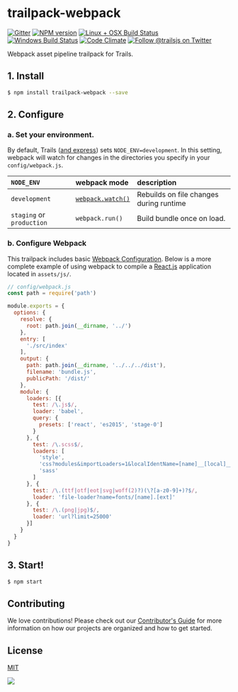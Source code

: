 # trailpack-webpack

[![Gitter][gitter-image]][gitter-url]
[![NPM version][npm-image]][npm-url]
[![Linux + OSX Build Status][ci-image]][ci-url]
[![Windows Build Status][appveyor-image]][appveyor-url]
[![Code Climate][codeclimate-image]][codeclimate-url]
[![Follow @trailsjs on Twitter][twitter-image]][twitter-url]

Webpack asset pipeline trailpack for Trails.

## 1. Install
```sh
$ npm install trailpack-webpack --save
```

## 2. Configure

### a. Set your environment.

By default, Trails ([and express](http://stackoverflow.com/a/16979503/291180)) sets `NODE_ENV=development`.
In this setting, webpack will watch for changes in the directories you specify in your `config/webpack.js`.


| `NODE_ENV` | webpack mode | description |
|:---|:---|:---|
| `development` | [`webpack.watch()`](https://webpack.github.io/docs/configuration.html#watch) | Rebuilds on file changes during runtime |
| `staging` or `production` | `webpack.run()` | Build bundle once on load. |

### b. Configure Webpack

This trailpack includes basic [Webpack Configuration](https://webpack.github.io/docs/configuration.html).
Below is a more complete example of using webpack to compile a [React.js](https://facebook.github.io/react/) application located in `assets/js/`.

```js
// config/webpack.js
const path = require('path')

module.exports = {
  options: {
    resolve: {
      root: path.join(__dirname, '../')
    },
    entry: [
      './src/index'
    ],
    output: {
      path: path.join(__dirname, '../../../dist'),
      filename: 'bundle.js',
      publicPath: '/dist/'
    },
    module: {
      loaders: [{
        test: /\.js$/,
        loader: 'babel',
        query: {
          presets: ['react', 'es2015', 'stage-0']
        }
      }, {
        test: /\.scss$/,
        loaders: [
          'style',
          'css?modules&importLoaders=1&localIdentName=[name]__[local]___[hash:base64:5]',
          'sass'
        ]
      }, {
        test: /\.(ttf|otf|eot|svg|woff(2)?)(\?[a-z0-9]+)?$/,
        loader: 'file-loader?name=fonts/[name].[ext]'
      }, {
        test: /\.(png|jpg)$/,
        loader: 'url?limit=25000'
      }]
    }
  }
}
```

## 3. Start!

```sh
$ npm start
```

## Contributing
We love contributions! Please check out our [Contributor's Guide](https://github.com/trailsjs/trails/blob/master/.github/CONTRIBUTING.md) for more
information on how our projects are organized and how to get started.

## License
[MIT](https://github.com/trailsjs/trails/blob/master/LICENSE)

<img src="http://i.imgur.com/dCjNisP.png">

[trails-image]: http://i.imgur.com/zfT2NEv.png
[trails-url]: http://trailsjs.io
[npm-image]: https://img.shields.io/npm/v/trailpack-webpack.svg?style=flat-square
[npm-url]: https://npmjs.org/package/trailpack-webpack
[ci-image]: https://img.shields.io/travis/trailsjs/trailpack-webpack.svg?style=flat-square&label=Linux%20/%20OSX
[ci-url]: https://travis-ci.org/trailsjs/trailpack-webpack
[appveyor-image]: https://img.shields.io/appveyor/ci/trailsjs/trailpack-webpack/master.svg?style=flat-square&label=Windows
[appveyor-url]: https://ci.appveyor.com/project/trailsjs/trailpack-webpack
[codeclimate-image]: https://img.shields.io/codeclimate/github/trailsjs/trailpack-webpack.svg?style=flat-square
[codeclimate-url]: https://codeclimate.com/github/trailsjs/trailpack-webpack
[gitter-image]: http://img.shields.io/badge/+%20GITTER-JOIN%20CHAT%20%E2%86%92-1DCE73.svg?style=flat-square
[gitter-url]: https://gitter.im/trailsjs/trails
[twitter-image]: https://img.shields.io/twitter/follow/trailsjs.svg?style=social
[twitter-url]: https://twitter.com/trailsjs

